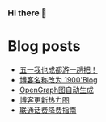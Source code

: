 ### Hi there 👋

<!--
**rebron1900/rebron1900** is a ✨ _special_ ✨ repository because its `README.md` (this file) appears on your GitHub profile.

Here are some ideas to get you started:

- 🔭 I’m currently working on ...
- 🌱 I’m currently learning ...
- 👯 I’m looking to collaborate on ...
- 🤔 I’m looking for help with ...
- 💬 Ask me about ...
- 📫 How to reach me: ...
- 😄 Pronouns: ...
- ⚡ Fun fact: ...
-->



# Blog posts
<!-- BLOG-POST-LIST:START -->
- [五一我也成都游一趟把！](https://1900.live/wo-ye-cheng-du-you-yi-tang-ba/)
- [博客名称改为 1900&#39;Blog](https://1900.live/bo-ke-ming-cheng-gai-wei-1900blog/)
- [OpenGraph图自动生成](https://1900.live/automatic-generation-of-opengraph-diagrams/)
- [博客更新热力图](https://1900.live/bo-ke-geng-xin-re-li-tu/)
- [联通话费降费指南](https://1900.live/lian-tong-hua-fei-jiang-fei-bai-che-zhi-nan/)
<!-- BLOG-POST-LIST:END -->
